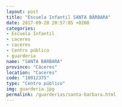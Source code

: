 ```yaml
---
layout: post
title: "Escuela Infantil SANTA BÁRBARA"
date: 2017-09-20 20:57:05 +0200
categories:
- Escuela Infantil
- caceres
- caceres
- Centro público
- guarderia
name: "SANTA BÁRBARA"
province: "Cáceres"
location: "Caceres"
code: "10012375"
type: "Centro público"
img: guarderia.jpg
permalink: /guarderias/santa-barbara.html
---
```

